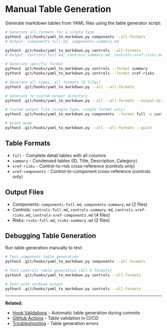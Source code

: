 # Manual Table Generation

Generate markdown tables from YAML files using the table generator script:

```bash
# Generate all formats for a single type
python3 .git/hooks/yaml_to_markdown.py components --all-formats
# Output: components-full.md, components-summary.md

python3 .git/hooks/yaml_to_markdown.py controls --all-formats
# Output: controls-full.md, controls-summary.md, controls-xref-risks.md, controls-xref-components.md

# Generate specific format
python3 .git/hooks/yaml_to_markdown.py controls --format summary
python3 .git/hooks/yaml_to_markdown.py controls --format xref-risks

# Generate all types, all formats (8 files)
python3 .git/hooks/yaml_to_markdown.py --all --all-formats

# Generate to custom output directory
python3 .git/hooks/yaml_to_markdown.py --all --all-formats --output-dir /tmp/tables

# Custom output file (single type, single format only)
python3 .git/hooks/yaml_to_markdown.py components --format full -o custom.md

# Quiet mode
python3 .git/hooks/yaml_to_markdown.py --all --all-formats --quiet
```

## Table Formats

- `full` - Complete detail tables with all columns
- `summary` - Condensed tables (ID, Title, Description, Category)
- `xref-risks` - Control-to-risk cross-reference (controls only)
- `xref-components` - Control-to-component cross-reference (controls only)

## Output Files

- Components: `components-full.md`, `components-summary.md` (2 files)
- Controls: `controls-full.md`, `controls-summary.md`, `controls-xref-risks.md`, `controls-xref-components.md` (4 files)
- Risks: `risks-full.md`, `risks-summary.md` (2 files)

## Debugging Table Generation

Run table generation manually to test:

```bash
# Test component table generation
python3 .git/hooks/yaml_to_markdown.py components --all-formats

# Test controls table generation (all 4 formats)
python3 .git/hooks/yaml_to_markdown.py controls --all-formats

# Test with verbose output
python3 .git/hooks/yaml_to_markdown.py controls --all-formats
```

---

**Related:**
- [Hook Validations](hook-validations.md) - Automatic table generation during commits
- [GitHub Actions](github-actions.md) - Table validation in CI/CD
- [Troubleshooting](troubleshooting.md) - Table generation errors

